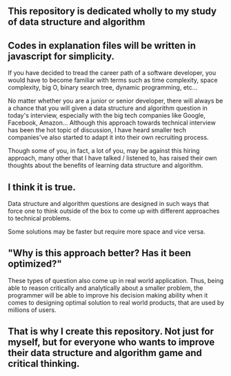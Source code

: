 ## This repository is dedicated wholly to my study of data structure and algorithm

## Codes in explanation files will be written in javascript for simplicity. 

If you have decided to tread the career path of a software developer, you would have to become familiar 
with terms such as time complexity, space complexity, big O, binary search tree, dynamic programming, etc... 

No matter whether you are a junior or senior developer, there will always be a chance that you will given a data structure and algorithm question in today's interview, especially with the big tech companies like Google, Facebook, Amazon... Although this approach towards technical interview has been the hot topic of discussion, I have heard smaller tech companies've also started to adapt it into their own recruiting process. 

Though some of you, in fact, a lot of you, may be against this hiring approach, many other that I have talked / listened to, has raised their own thoughts about the benefits of learning data structure and algorithm. 

## I think it is true.

Data structure and algorithm questions are designed in such ways that force one to think outside of the box to come up with different approaches to technical problems. 

Some solutions may be faster but require more space and vice versa. 

## "Why is this approach better? Has it been optimized?"
 
These types of question also come up in real world application. Thus, being able to reason critically and analytically about a smaller problem, the programmer will be able to improve his decision making ability when it comes to designing optimal solution to real world products, that are used by millions of users. 

## That is why I create this repository. Not just for myself, but for everyone who wants to improve their data structure and algorithm game and critical thinking.





